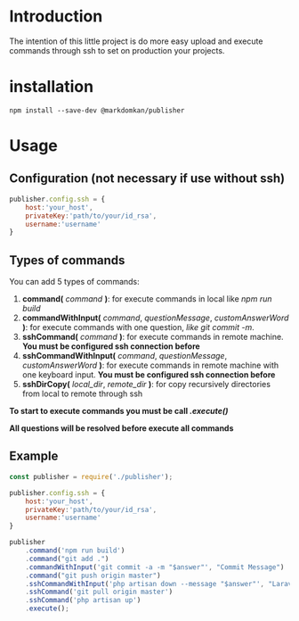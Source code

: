# Introduction
The intention of this little project is do more easy upload and execute commands through ssh to set on production your projects.

# installation
```
npm install --save-dev @markdomkan/publisher
```

# Usage

## Configuration (not necessary if use without ssh)
```javascript
publisher.config.ssh = {
    host:'your_host',
    privateKey:'path/to/your/id_rsa',
    username:'username'
}
```

## Types of commands

You can add 5 types of commands:
1. **command(** *command* **)**: for execute commands in local like *npm run build*
2. **commandWithInput(** *command*,  *questionMessage*,  *customAnswerWord* **)**: for execute commands with one question, *like git commit -m*. 
3. **sshCommand(** *command* **)**: for execute commands in remote machine. **You must be configured ssh connection before**
4. **sshCommandWithInput(** *command*,  *questionMessage*,  *customAnswerWord* **)**: for execute commands in remote machine with one keyboard input. **You must be configured ssh connection before**
5. **sshDirCopy(** *local_dir*, *remote_dir*  **)**: for copy recursively directories from local to remote through ssh


**To start to execute commands you must be call  *.execute()***

**All questions will be resolved before execute all commands**

## Example
```javascript
const publisher = require('./publisher');

publisher.config.ssh = {
    host:'your_host',
    privateKey:'path/to/your/id_rsa',
    username:'username'
}

publisher
    .command('npm run build')
    .command("git add .")
    .commandWithInput('git commit -a -m "$answer"', "Commit Message")
    .command("git push origin master")
    .sshCommandWithInput('php artisan down --message "$answer"', "Laravel maintenance message")
    .sshCommand('git pull origin master')
    .sshCommand('php artisan up')
    .execute();
```
